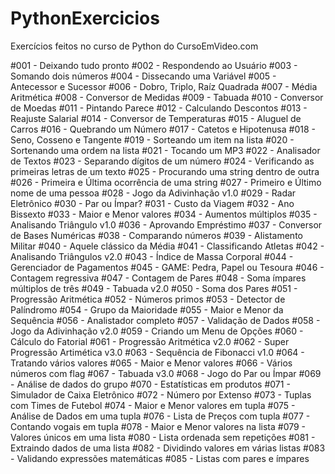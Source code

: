 # PythonExercicios
Exercícios feitos no curso de Python do CursoEmVideo.com

#001 - Deixando tudo pronto
#002 - Respondendo ao Usuário
#003 - Somando dois números
#004 - Dissecando uma Variável
#005 - Antecessor e Sucessor
#006 - Dobro, Triplo, Raíz Quadrada
#007 - Média Aritmética
#008 - Conversor de Medidas
#009 - Tabuada
#010 - Conversor de Moedas
#011 - Pintando Parece
#012 - Calculando Descontos
#013 - Reajuste Salarial
#014 - Conversor de Temperaturas
#015 - Aluguel de Carros
#016 - Quebrando um Número
#017 - Catetos e Hipotenusa
#018 - Seno, Cosseno e Tangente
#019 - Sorteando um item na lista
#020 - Sortenando uma ordem na lista
#021 - Tocando um MP3
#022 - Analisador de Textos
#023 - Separando dígitos de um número
#024 - Verificando as primeiras letras de um texto
#025 - Procurando uma string dentro de outra
#026 - Primeira e Última ocorrência de uma string
#027 - Primeiro e Último nome de uma pessoa
#028 - Jogo da Adivinhação v1.0
#029 - Radar Eletrônico
#030 - Par ou Ímpar?
#031 - Custo da Viagem
#032 - Ano Bissexto
#033 - Maior e Menor valores
#034 - Aumentos múltiplos
#035 - Analisando Triângulo v1.0
#036 - Aprovando Empréstimo
#037 - Conversor de Bases Numéricas
#038 - Comparando números
#039 - Alistamento Militar
#040 - Aquele clássico da Média
#041 - Classificando Atletas
#042 - Analisando Triângulos v2.0
#043 - Índice de Massa Corporal
#044 - Gerenciador de Pagamentos
#045 - GAME: Pedra, Papel ou Tesoura
#046 - Contagem regressiva
#047 - Contagem de Pares
#048 - Soma ímpares múltiplos de três
#049 - Tabuada v2.0
#050 - Soma dos Pares
#051 - Progressão Aritmética
#052 - Números primos
#053 - Detector de Palíndromo
#054 - Grupo da Maioridade
#055 - Maior e Menor da Sequência
#056 - Analistador completo
#057 - Validação de Dados
#058 - Jogo da Adivinhação v2.0
#059 - Criando um Menu de Opções
#060 - Cálculo do Fatorial
#061 - Progressão Aritmética v2.0
#062 - Super Progressão Artimética v3.0
#063 - Sequência de Fibonacci v1.0
#064 - Tratando vários valores
#065 - Maior e Menor valores
#066 - Vários números com flag
#067 - Tabuada v3.0
#068 - Jogo do Par ou Ímpar
#069 - Análise de dados do grupo
#070 - Estatísticas em produtos
#071 - Simulador de Caixa Eletrônico
#072 - Número por Extenso
#073 - Tuplas com Times de Futebol
#074 - Maior e Menor valores em tupla
#075 - Análise de Dados em uma tupla
#076 - Lista de Preços com tupla
#077 - Contando vogais em tupla
#078 - Maior e Menor valores na lista
#079 - Valores únicos em uma lista
#080 - Lista ordenada sem repetições
#081 - Extraindo dados de uma lista
#082 - Dividindo valores em várias listas
#083 - Validando expressões matemáticas
#085 - Listas com pares e ímpares